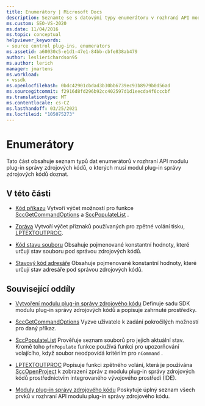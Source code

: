 ```yaml
---
title: Enumerátory | Microsoft Docs
description: Seznamte se s datovými typy enumerátoru v rozhraní API modulu plug-in správy zdrojového kódu, včetně kódu příkazu, zprávy, souboru stavového kódu a stavového kódu adresáře.
ms.custom: SEO-VS-2020
ms.date: 11/04/2016
ms.topic: conceptual
helpviewer_keywords:
- source control plug-ins, enumerators
ms.assetid: a60030c5-e1d1-47e1-84bb-cbfe838ab479
author: leslierichardson95
ms.author: lerich
manager: jmartens
ms.workload:
- vssdk
ms.openlocfilehash: 0bdc42901cbdad3b30bb6739ec93b8979b0d56ad
ms.sourcegitcommit: f2916d8fd296b92cc402597d1d1eecda4f6cccbf
ms.translationtype: MT
ms.contentlocale: cs-CZ
ms.lasthandoff: 03/25/2021
ms.locfileid: "105075273"
---
```

# <a name="enumerators"></a>Enumerátory
Tato část obsahuje seznam typů dat enumerátorů v rozhraní API modulu plug-in správy zdrojových kódů, o kterých musí modul plug-in správy zdrojových kódů doznat.

## <a name="in-this-section"></a>V této části
- [Kód příkazu](../extensibility/command-code-enumerator.md) Vytvoří výčet možností pro funkce [SccGetCommandOptions](../extensibility/sccgetcommandoptions-function.md) a [SccPopulateList](../extensibility/sccpopulatelist-function.md) .

- [Zpráva](../extensibility/message-enumerator.md) Vytvoří výčet příznaků používaných pro zpětné volání tisku, [LPTEXTOUTPROC](../extensibility/lptextoutproc.md).

- [Kód stavu souboru](../extensibility/file-status-code-enumerator.md) Obsahuje pojmenované konstantní hodnoty, které určují stav souboru pod správou zdrojových kódů.

- [Stavový kód adresáře](../extensibility/directory-status-code-enumerator.md) Obsahuje pojmenované konstantní hodnoty, které určují stav adresáře pod správou zdrojových kódů.

## <a name="related-sections"></a>Související oddíly
- [Vytvoření modulu plug-in správy zdrojového kódu](../extensibility/internals/creating-a-source-control-plug-in.md) Definuje sadu SDK modulu plug-in správy zdrojových kódů a popisuje zahrnuté prostředky.

- [SccGetCommandOptions](../extensibility/sccgetcommandoptions-function.md) Vyzve uživatele k zadání pokročilých možností pro daný příkaz.

- [SccPopulateList](../extensibility/sccpopulatelist-function.md) Prověřuje seznam souborů pro jejich aktuální stav. Kromě toho `pfnPopulate` funkce používá funkci pro upozorňování volajícího, když soubor neodpovídá kritériím pro `nCommand` .

- [LPTEXTOUTPROC](../extensibility/lptextoutproc.md) Popisuje funkci zpětného volání, která je používána [SccOpenProject](../extensibility/sccopenproject-function.md) k zobrazení zpráv z modulu plug-in správy zdrojových kódů prostřednictvím integrovaného vývojového prostředí (IDE).

- [Moduly plug-in správy zdrojového kódu](../extensibility/source-control-plug-ins.md) Poskytuje úplný seznam všech prvků v rozhraní API modulu plug-in správy zdrojového kódu.
